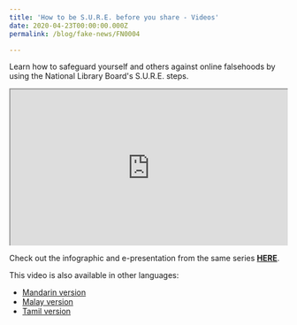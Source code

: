 ```yaml
---
title: 'How to be S.U.R.E. before you share - Videos'
date: 2020-04-23T00:00:00.000Z
permalink: /blog/fake-news/FN0004

---
```



Learn how to safeguard yourself and others against online falsehoods by using the National Library Board's S.U.R.E. steps. 

<style>.embed-container { position: relative; padding-bottom: 56.25%; height: 0; overflow: hidden; max-width: 100%; } .embed-container iframe, .embed-container object, .embed-container embed { position: absolute; top: 0; left: 0; width: 100%; height: 100%; }</style><div class='embed-container'>
<iframe class="resp-iframe" src="https://www.youtube.com/embed/JNFnPqTTPIc" gesture="media" allow="encrypted-media" allowfullscreen></iframe></div>




Check out the infographic and e-presentation from the same series **[HERE](/blog/fake-news/FN0002)**.

This video is also available in other languages:

- [Mandarin version](/blog/seniors/SN0022)
- [Malay version](/blog/seniors/SN0023)
- [Tamil version](/blog/seniors/SN0024)

